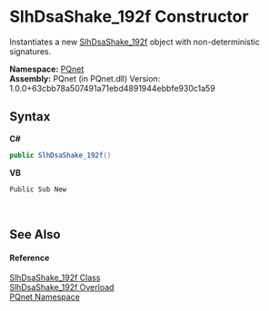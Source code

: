 # SlhDsaShake_192f Constructor 
 

Instantiates a new <a href="1edd2039-1423-2cab-3997-9c69928516d3">SlhDsaShake_192f</a> object with non-deterministic signatures.

**Namespace:**&nbsp;<a href="fc4f881f-e121-9cf0-ed49-65bf6b5a005d">PQnet</a><br />**Assembly:**&nbsp;PQnet (in PQnet.dll) Version: 1.0.0+63cbb78a507491a71ebd4891944ebbfe930c1a59

## Syntax

**C#**<br />
``` C#
public SlhDsaShake_192f()
```

**VB**<br />
``` VB
Public Sub New
```

<br />

## See Also


#### Reference
<a href="1edd2039-1423-2cab-3997-9c69928516d3">SlhDsaShake_192f Class</a><br /><a href="2eea846e-ccd6-6930-e5a9-af604f53efb4">SlhDsaShake_192f Overload</a><br /><a href="fc4f881f-e121-9cf0-ed49-65bf6b5a005d">PQnet Namespace</a><br />